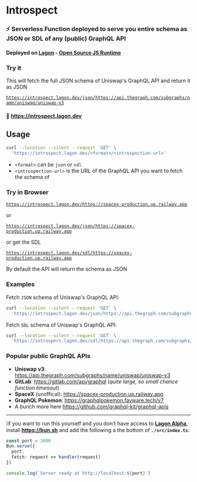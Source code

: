 # Introspect

### ⚡ Serverless Function deployed to serve you entire schema as JSON or SDL of any (public) GraphQL API

#### Deployed on [Lagon](https://lagon.app/) - [Open Source JS Runtime](https://github.com/lagonapp/lagon)

### Try it

This will fetch the full JSON schema of Uniswap's GraphQL API and return it as JSON

[`https://introspect.lagon.dev/json/https://api.thegraph.com/subgraphs/name/uniswap/uniswap-v3`](https://introspect.lagon.dev/json/https://api.thegraph.com/subgraphs/name/uniswap/uniswap-v3)

#### 🔗 <https://introspect.lagon.dev>

## Usage

```sh
curl --location --silent --request 'GET' \
  'https://introspect.lagon.dev/<format>/<introspection-url>'
```

* `<format>` can be `json` or `sdl`
* `<introspection-url>` is the URL of the GraphQL API you want to fetch the schema of

### Try in Browser

[`https://introspect.lagon.dev/https://spacex-production.up.railway.app`](https://introspect.lagon.dev/https://spacex-production.up.railway.app)

or

[`https://introspect.lagon.dev/json/https://spacex-production.up.railway.app`](https://introspect.lagon.dev/json/https://spacex-production.up.railway.app)

or get the SDL

[`https://introspect.lagon.dev/sdl/https://spacex-production.up.railway.app`](https://introspect.lagon.dev/sdl/https://spacex-production.up.railway.app)

By default the API will return the schema as JSON

### Examples

Fetch `JSON` schema of Uniswap's GraphQL API:

```sh
curl --location --silent --request 'GET' \
  'https://introspect.lagon.dev/json/https://api.thegraph.com/subgraphs/name/uniswap/uniswap-v3'
```

Fetch `SDL` schema of Uniswap's GraphQL API:

```sh
curl --location --silent --request 'GET' \
  'https://introspect.lagon.dev/sdl/https://api.thegraph.com/subgraphs/name/uniswap/uniswap-v3'
```

### Popular public GraphQL APIs

* **Uniswap v3**: <https://api.thegraph.com/subgraphs/name/uniswap/uniswap-v3>
* **GitLab**: <https://gitlab.com/api/graphql> (*quite large, so small chance function timesout*)
* **SpaceX** (unoffical): <https://spacex-production.up.railway.app>
* **GraphQL Pokemon**: <https://graphqlpokemon.favware.tech/v7>
* A bunch more here <https://github.com/graphql-kit/graphql-apis>

_____

❕if you want to run this yourself and you don't have access to **[Lagon Alpha](https://lagon.app/)**, install **<https://bun.sh>** and add the following a the bottom of **`./src/index.ts`**:

```ts
const port = 3000
Bun.serve({
  port,
  fetch: request => handler(request)
})

console.log(`Server ready at http://localhost:${port}`)
```
